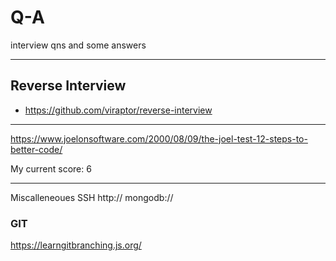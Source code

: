 # Q-A
interview qns and some answers

---
## Reverse Interview
 - https://github.com/viraptor/reverse-interview


----
https://www.joelonsoftware.com/2000/08/09/the-joel-test-12-steps-to-better-code/

My current score: 6

----
Miscalleneoues SSH http:// mongodb://

### GIT
https://learngitbranching.js.org/
